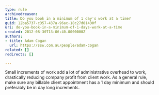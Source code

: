 ```yaml
---
type: rule
archivedreason: 
title: Do you book in a minimum of 1 day's work at a time?
guid: 12ba5737-c357-437a-96ac-18c27d81430f
uri: do-you-book-in-a-minimum-of-1-days-work-at-a-time
created: 2012-08-30T13:06:40.0000000Z
authors:
- title: Adam Cogan
  url: https://ssw.com.au/people/adam-cogan
related: []
redirects: []

---
```



<p>Small increments of work add a lot of administrative overhead to work, drastically reducing company profit from client work. As a general rule, make sure any billable client appointment has a 1 day minimum and should preferably be in day long increments.</p>
<br><excerpt class='endintro'></excerpt><br>



